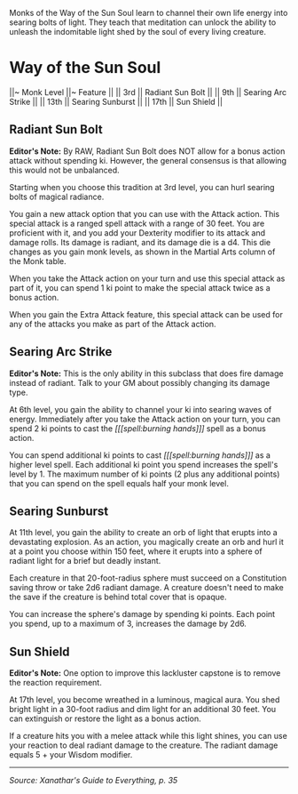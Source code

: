 Monks of the Way of the Sun Soul learn to channel their own life energy into searing bolts of light. They teach that meditation can unlock the ability to unleash the indomitable light shed by the soul of every living creature.

# Way of the Sun Soul

||~ Monk Level ||~ Feature ||
|| 3rd || Radiant Sun Bolt ||
|| 9th || Searing Arc Strike ||
|| 13th || Searing Sunburst ||
|| 17th || Sun Shield ||

## Radiant Sun Bolt

<div class="errata">
<strong>Editor's Note:</strong> By RAW, Radiant Sun Bolt does NOT allow for a bonus action attack without spending ki. However, the general consensus is that allowing this would not be unbalanced.
</div>

Starting when you choose this tradition at 3rd level, you can hurl searing bolts of magical radiance.

You gain a new attack option that you can use with the Attack action. This special attack is a ranged spell attack with a range of 30 feet. You are proficient with it, and you add your Dexterity modifier to its attack and damage rolls. Its damage is radiant, and its damage die is a d4. This die changes as you gain monk levels, as shown in the Martial Arts column of the Monk table.

When you take the Attack action on your turn and use this special attack as part of it, you can spend 1 ki point to make the special attack twice as a bonus action.

When you gain the Extra Attack feature, this special attack can be used for any of the attacks you make as part of the Attack action.

## Searing Arc Strike

<div class="errata">
<strong>Editor's Note:</strong> This is the only ability in this subclass that does fire damage instead of radiant. Talk to your GM about possibly changing its damage type.
</div>

At 6th level, you gain the ability to channel your ki into searing waves of energy. Immediately after you take the Attack action on your turn, you can spend 2 ki points to cast the *[[[spell:burning hands]]]* spell as a bonus action.

You can spend additional ki points to cast *[[[spell:burning hands]]]* as a higher level spell. Each additional ki point you spend increases the spell's level by 1. The maximum number of ki points (2 plus any additional points) that you can spend on the spell equals half your monk level.

## Searing Sunburst

At 11th level, you gain the ability to create an orb of light that erupts into a devastating explosion. As an action, you magically create an orb and hurl it at a point you choose within 150 feet, where it erupts into a sphere of radiant light for a brief but deadly instant.

Each creature in that 20-foot-radius sphere must succeed on a Constitution saving throw or take 2d6 radiant damage. A creature doesn't need to make the save if the creature is behind total cover that is opaque.

You can increase the sphere's damage by spending ki points. Each point you spend, up to a maximum of 3, increases the damage by 2d6.

## Sun Shield

<div class="errata">
<strong>Editor's Note:</strong> One option to improve this lackluster capstone is to remove the reaction requirement.
</div>

At 17th level, you become wreathed in a luminous, magical aura. You shed bright light in a 30-foot radius and dim light for an additional 30 feet. You can extinguish or restore the light as a bonus action.

If a creature hits you with a melee attack while this light shines, you can use your reaction to deal radiant damage to the creature. The radiant damage equals 5 + your Wisdom modifier.

----

*Source: Xanathar's Guide to Everything, p. 35*